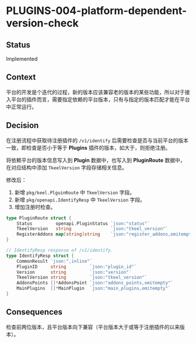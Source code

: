 # PLUGINS-004-platform-dependent-version-check

## Status
Implemented

## Context
平台的开发是个迭代的过程，新的版本应该兼容老的版本的某些功能，所以对于接入平台的插件而言，需要指定依赖的平台版本，只有与指定的版本匹配才能在平台中正常运行。

## Decision
在注册流程中获取待注册插件的 `/v1/identify` 后需要检查是否与当前平台的版本一致，即检查是否小于等于 **Plugins** 插件的版本，如大于，则拒绝注册。

将依赖平台的版本信息写入到 **Plugin** 数据中，也写入到 **PluginRoute** 数据中，在对应结构中添加 `TkeelVersion` 字段存储相关信息。

修改后：

1. 新增 `pkg/keel.PlguinRoute` 中 `TkeelVersion` 字段。
2. 新增 `pkg/openapi.IdentifyResp` 中 `TkeelVersion` 字段。
3. 增加注册时检查。

```go
type PluginRoute struct {
	Status         openapi.PluginStatus `json:"status"`
	TkeelVersion   string               `json:"tkeel_version"`
	RegisterAddons map[string]string    `json:"register_addons,omitempty"`
}

// IdentifyResp response of /v1/identify.
type IdentifyResp struct {
	CommonResult `json:",inline"`
	PluginID     string         `json:"plugin_id"`
	Version      string         `json:"version"`
	TkeelVersion string         `json:"tkeel_version"`
	AddonsPoints []*AddonsPoint `json:"addons_points,omitempty"`
	MainPlugins  []*MainPlugin  `json:"main_plugins,omitempty"`
}
```

## Consequences
检查前两位版本，且平台版本向下兼容（平台版本大于或等于注册插件的以来版本）。